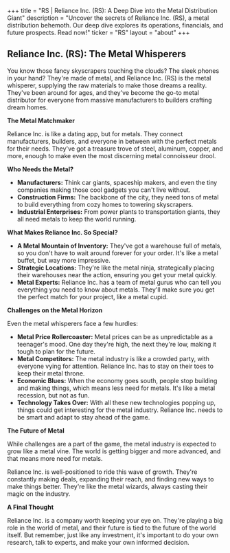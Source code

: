+++
title = "RS |  Reliance Inc. (RS): A Deep Dive into the Metal Distribution Giant"
description = "Uncover the secrets of Reliance Inc. (RS), a metal distribution behemoth. Our deep dive explores its operations, financials, and future prospects. Read now!"
ticker = "RS"
layout = "about"
+++

        


## Reliance Inc. (RS): The Metal Whisperers

You know those fancy skyscrapers touching the clouds? The sleek phones in your hand? They're made of metal, and Reliance Inc. (RS) is the metal whisperer, supplying the raw materials to make those dreams a reality. They've been around for ages, and they've become the go-to metal distributor for everyone from massive manufacturers to builders crafting dream homes.

**The Metal Matchmaker**

Reliance Inc. is like a dating app, but for metals. They connect manufacturers, builders, and everyone in between with the perfect metals for their needs. They've got a treasure trove of steel, aluminum, copper, and more, enough to make even the most discerning metal connoisseur drool.

**Who Needs the Metal?**

* **Manufacturers:** Think car giants, spaceship makers, and even the tiny companies making those cool gadgets you can't live without. 
* **Construction Firms:** The backbone of the city, they need tons of metal to build everything from cozy homes to towering skyscrapers.
* **Industrial Enterprises:** From power plants to transportation giants, they all need metals to keep the world running. 

**What Makes Reliance Inc. So Special?**

* **A Metal Mountain of Inventory:**  They've got a warehouse full of metals, so you don't have to wait around forever for your order.  It's like a metal buffet, but way more impressive.
* **Strategic Locations:**  They're like the metal ninja, strategically placing their warehouses near the action, ensuring you get your metal quickly.
* **Metal Experts:** Reliance Inc. has a team of metal gurus who can tell you everything you need to know about metals. They'll make sure you get the perfect match for your project, like a metal cupid. 

**Challenges on the Metal Horizon**

Even the metal whisperers face a few hurdles:

* **Metal Price Rollercoaster:** Metal prices can be as unpredictable as a teenager's mood. One day they're high, the next they're low, making it tough to plan for the future.
* **Metal Competitors:** The metal industry is like a crowded party, with everyone vying for attention. Reliance Inc. has to stay on their toes to keep their metal throne. 
* **Economic Blues:** When the economy goes south, people stop building and making things, which means less need for metals.  It's like a metal recession, but not as fun.
* **Technology Takes Over:** With all these new technologies popping up, things could get interesting for the metal industry. Reliance Inc. needs to be smart and adapt to stay ahead of the game.

**The Future of Metal**

While challenges are a part of the game, the metal industry is expected to grow like a metal vine.  The world is getting bigger and more advanced, and that means more need for metals.  

Reliance Inc. is well-positioned to ride this wave of growth.  They're constantly making deals, expanding their reach, and finding new ways to make things better.  They're like the metal wizards, always casting their magic on the industry.

**A Final Thought**

Reliance Inc. is a company worth keeping your eye on. They're playing a big role in the world of metal, and their future is tied to the future of the world itself.  But remember, just like any investment, it's important to do your own research, talk to experts, and make your own informed decision. 

        